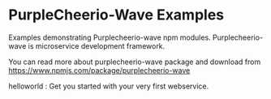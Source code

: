 # PurpleCheerio-Wave Examples

Examples demonstrating Purplecheerio-wave npm modules.
Purplecheerio-wave is microservice development framework.

You can read more about purplecheerio-wave package and download from https://www.npmjs.com/package/purplecheerio-wave

helloworld :    Get you started with your very first webservice.

